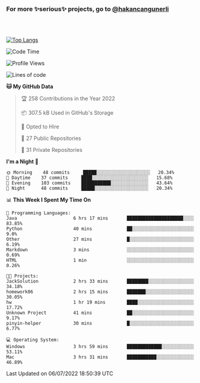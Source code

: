 ### For more ✨serious✨ projects, go to [@hakancangunerli](https://github.com/hakancangunerli)

<br>
<br>



[![Top Langs](https://github-readme-stats.vercel.app/api/top-langs/?username=63616e&layout=compact&hide=tex,html,shell,assembly,javascript,C&langs_count=6&exclude_repo=2015-csharp)](https://github.com/anuraghazra/github-readme-stats)


<!--START_SECTION:waka-->
![Code Time](http://img.shields.io/badge/Code%20Time-0%20secs-blue)

![Profile Views](http://img.shields.io/badge/Profile%20Views-0-blue)

![Lines of code](https://img.shields.io/badge/From%20Hello%20World%20I%27ve%20Written-192%20Thousand%20lines%20of%20code-blue)

**🐱 My GitHub Data** 

> 🏆 258 Contributions in the Year 2022
 > 
> 📦 307.5 kB Used in GitHub's Storage 
 > 
> 💼 Opted to Hire
 > 
> 📜 27 Public Repositories 
 > 
> 🔑 31 Private Repositories  
 > 
**I'm a Night 🦉** 

```text
🌞 Morning    48 commits     █████░░░░░░░░░░░░░░░░░░░░   20.34% 
🌆 Daytime    37 commits     ████░░░░░░░░░░░░░░░░░░░░░   15.68% 
🌃 Evening    103 commits    ███████████░░░░░░░░░░░░░░   43.64% 
🌙 Night      48 commits     █████░░░░░░░░░░░░░░░░░░░░   20.34%

```


📊 **This Week I Spent My Time On** 

```text
💬 Programming Languages: 
Java                     6 hrs 17 mins       █████████████████████░░░░   83.85% 
Python                   40 mins             ██░░░░░░░░░░░░░░░░░░░░░░░   9.0% 
Other                    27 mins             █░░░░░░░░░░░░░░░░░░░░░░░░   6.19% 
Markdown                 3 mins              ░░░░░░░░░░░░░░░░░░░░░░░░░   0.69% 
HTML                     1 min               ░░░░░░░░░░░░░░░░░░░░░░░░░   0.26%

🐱‍💻 Projects: 
JackSolution             2 hrs 33 mins       ████████░░░░░░░░░░░░░░░░░   34.18% 
homework06               2 hrs 15 mins       ███████░░░░░░░░░░░░░░░░░░   30.05% 
hw                       1 hr 19 mins        ████░░░░░░░░░░░░░░░░░░░░░   17.72% 
Unknown Project          41 mins             ██░░░░░░░░░░░░░░░░░░░░░░░   9.17% 
pinyin-helper            30 mins             █░░░░░░░░░░░░░░░░░░░░░░░░   6.77%

💻 Operating System: 
Windows                  3 hrs 59 mins       █████████████░░░░░░░░░░░░   53.11% 
Mac                      3 hrs 31 mins       ███████████░░░░░░░░░░░░░░   46.89%

```


 Last Updated on 06/07/2022 18:50:39 UTC
<!--END_SECTION:waka-->


